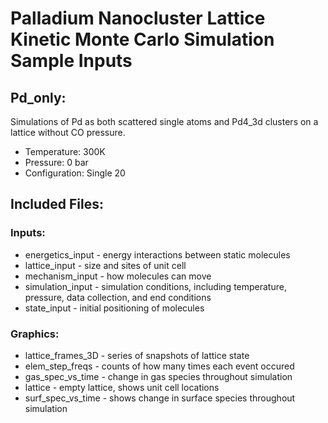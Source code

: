 # Palladium Nanocluster Lattice Kinetic Monte Carlo Simulation Sample Inputs

## Pd_only:
Simulations of Pd as both scattered single atoms and Pd4_3d clusters on a lattice without CO pressure.
- Temperature: 300K
- Pressure: 0 bar
- Configuration: Single 20

## Included Files:
### Inputs:
- energetics_input - energy interactions between static molecules
- lattice_input - size and sites of unit cell
- mechanism_input - how molecules can move
- simulation_input - simulation conditions, including temperature, pressure, data collection, and end conditions
- state_input - initial positioning of molecules
	
### Graphics:
- lattice_frames_3D - series of snapshots of lattice state
- elem_step_freqs - counts of how many times each event occured
- gas_spec_vs_time - change in gas species throughout simulation
- lattice - empty lattice, shows unit cell locations
- surf_spec_vs_time - shows change in surface species throughout simulation
	